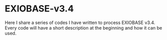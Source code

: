 # EXIOBASE-v3.4
Here I share a series of codes I have written to process EXIOBASE v3.4. Every code will have a short description at the beginning and how it can be used.
